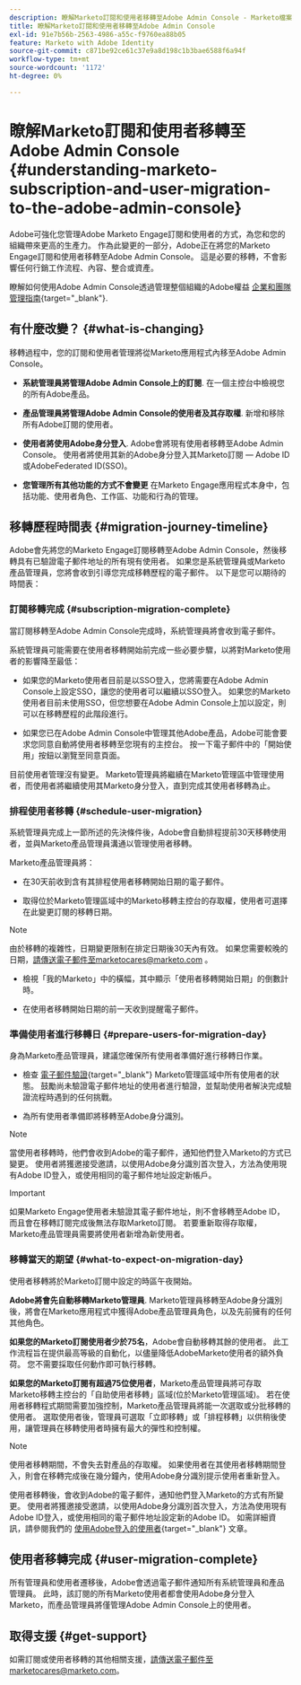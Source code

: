 ```yaml
---
description: 瞭解Marketo訂閱和使用者移轉至Adobe Admin Console - Marketo檔案 — 產品檔案
title: 瞭解Marketo訂閱和使用者移轉至Adobe Admin Console
exl-id: 91e7b56b-2563-4986-a55c-f9760ea88b05
feature: Marketo with Adobe Identity
source-git-commit: c871be92ce61c37e9a8d198c1b3bae6588f6a94f
workflow-type: tm+mt
source-wordcount: '1172'
ht-degree: 0%

---
```


# 瞭解Marketo訂閱和使用者移轉至Adobe Admin Console {#understanding-marketo-subscription-and-user-migration-to-the-adobe-admin-console}

Adobe可強化您管理Adobe Marketo Engage訂閱和使用者的方式，為您和您的組織帶來更高的生產力。 作為此變更的一部分，Adobe正在將您的Marketo Engage訂閱和使用者移轉至Adobe Admin Console。 這是必要的移轉，不會影響任何行銷工作流程、內容、整合或資產。

瞭解如何使用Adobe Admin Console透過管理整個組織的Adobe權益 [企業和團隊管理指南](https://helpx.adobe.com/tw/enterprise/admin-guide.html){target="_blank"}.

## 有什麼改變？ {#what-is-changing}

移轉過程中，您的訂閱和使用者管理將從Marketo應用程式內移至Adobe Admin Console。

* **系統管理員將管理Adobe Admin Console上的訂閱**. 在一個主控台中檢視您的所有Adobe產品。

* **產品管理員將管理Adobe Admin Console的使用者及其存取權**. 新增和移除所有Adobe訂閱的使用者。

* **使用者將使用Adobe身分登入**. Adobe會將現有使用者移轉至Adobe Admin Console。 使用者將使用其新的Adobe身分登入其Marketo訂閱 — Adobe ID或AdobeFederated ID(SSO)。

* **您管理所有其他功能的方式不會變更** 在Marketo Engage應用程式本身中，包括功能、使用者角色、工作區、功能和行為的管理。


## 移轉歷程時間表 {#migration-journey-timeline}

Adobe會先將您的Marketo Engage訂閱移轉至Adobe Admin Console，然後移轉具有已驗證電子郵件地址的所有現有使用者。 如果您是系統管理員或Marketo產品管理員，您將會收到引導您完成移轉歷程的電子郵件。 以下是您可以期待的時間表：

### 訂閱移轉完成 {#subscription-migration-complete}

當訂閱移轉至Adobe Admin Console完成時，系統管理員將會收到電子郵件。

系統管理員可能需要在使用者移轉開始前完成一些必要步驟，以將對Marketo使用者的影響降至最低：

* 如果您的Marketo使用者目前是以SSO登入，您將需要在Adobe Admin Console上設定SSO，讓您的使用者可以繼續以SSO登入。 如果您的Marketo使用者目前未使用SSO，但您想要在Adobe Admin Console上加以設定，則可以在移轉歷程的此階段進行。

* 如果您已在Adobe Admin Console中管理其他Adobe產品，Adobe可能會要求您同意自動將使用者移轉至您現有的主控台。 按一下電子郵件中的「開始使用」按鈕以瀏覽至同意頁面。

目前使用者管理沒有變更。 Marketo管理員將繼續在Marketo管理區中管理使用者，而使用者將繼續使用其Marketo身分登入，直到完成其使用者移轉為止。

### 排程使用者移轉 {#schedule-user-migration}

系統管理員完成上一節所述的先決條件後，Adobe會自動排程提前30天移轉使用者，並與Marketo產品管理員溝通以管理使用者移轉。

Marketo產品管理員將：

* 在30天前收到含有其排程使用者移轉開始日期的電子郵件。

* 取得位於Marketo管理區域中的Marketo移轉主控台的存取權，使用者可選擇在此變更訂閱的移轉日期。

>[!NOTE]
>
>由於移轉的複雜性，日期變更限制在排定日期後30天內有效。 如果您需要較晚的日期，請傳送電子郵件至marketocares@marketo.com 。

* 檢視「我的Marketo」中的橫幅，其中顯示「使用者移轉開始日期」的倒數計時。

* 在使用者移轉開始日期的前一天收到提醒電子郵件。

### 準備使用者進行移轉日 {#prepare-users-for-migration-day}

身為Marketo產品管理員，建議您確保所有使用者準備好進行移轉日作業。

* 檢查 [電子郵件驗證](/help/marketo/product-docs/administration/users-and-roles/email-verification.md){target="_blank"} Marketo管理區域中所有使用者的狀態。 鼓勵尚未驗證電子郵件地址的使用者進行驗證，並幫助使用者解決完成驗證流程時遇到的任何挑戰。

* 為所有使用者準備即將移轉至Adobe身分識別。

>[!NOTE]
>
>當使用者移轉時，他們會收到Adobe的電子郵件，通知他們登入Marketo的方式已變更。 使用者將獲邀接受邀請，以使用Adobe身分識別首次登入，方法為使用現有Adobe ID登入，或使用相同的電子郵件地址設定新帳戶。

>[!IMPORTANT]
>
>如果Marketo Engage使用者未驗證其電子郵件地址，則不會移轉至Adobe ID，而且會在移轉訂閱完成後無法存取Marketo訂閱。 若要重新取得存取權，Marketo產品管理員需要將使用者新增為新使用者。

### 移轉當天的期望 {#what-to-expect-on-migration-day}

使用者移轉將於Marketo訂閱中設定的時區午夜開始。

**Adobe將會先自動移轉Marketo管理員**. Marketo管理員移轉至Adobe身分識別後，將會在Marketo應用程式中獲得Adobe產品管理員角色，以及先前擁有的任何其他角色。

**如果您的Marketo訂閱使用者少於75名**，Adobe會自動移轉其餘的使用者。 此工作流程旨在提供最高等級的自動化，以儘量降低AdobeMarketo使用者的額外負荷。 您不需要採取任何動作即可執行移轉。

**如果您的Marketo訂閱有超過75位使用者**，Marketo產品管理員將可存取Marketo移轉主控台的「自助使用者移轉」區域(位於Marketo管理區域)。 若在使用者移轉程式期間需要加強控制，Marketo產品管理員將能一次選取或分批移轉的使用者。 選取使用者後，管理員可選取「立即移轉」或「排程移轉」以供稍後使用，讓管理員在移轉使用者時擁有最大的彈性和控制權。

>[!NOTE]
>
>使用者移轉期間，不會失去對產品的存取權。 如果使用者在其使用者移轉期間登入，則會在移轉完成後在幾分鐘內，使用Adobe身分識別提示使用者重新登入。

使用者移轉後，會收到Adobe的電子郵件，通知他們登入Marketo的方式有所變更。 使用者將獲邀接受邀請，以使用Adobe身分識別首次登入，方法為使用現有Adobe ID登入，或使用相同的電子郵件地址設定新的Adobe ID。 如需詳細資訊，請參閱我們的 [使用Adobe登入的使用者](/help/marketo/product-docs/administration/marketo-with-adobe-identity/user-sign-in-with-adobe-id.md){target="_blank"} 文章。

## 使用者移轉完成 {#user-migration-complete}

所有管理員和使用者遷移後，Adobe會透過電子郵件通知所有系統管理員和產品管理員。 此時，該訂閱的所有Marketo使用者都會使用Adobe身分登入Marketo，而產品管理員將僅管理Adobe Admin Console上的使用者。

## 取得支援 {#get-support}

如需訂閱或使用者移轉的其他相關支援，請傳送電子郵件至marketocares@marketo.com。
